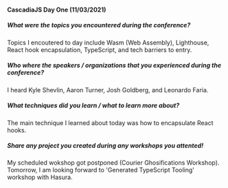 #### CascadiaJS Day One (11/03/2021)

##### What were the topics you encountered during the conference?

Topics I encoutered to day include Wasm (Web Assembly), Lighthouse, React hook encapsulation, TypeScript, and tech barriers to entry.

##### Who where the speakers / organizations that you experienced during the conference?

I heard Kyle Shevlin, Aaron Turner, Josh Goldberg, and Leonardo Faria.

##### What techniques did you learn / what to learn more about?

The main technique I learned about today was how to encapsulate React hooks.

##### Share any project you created during any workshops you attented!

My scheduled wokshop got postponed (Courier Ghosifications Workshop). Tomorrow, I am looking forward to 'Generated TypeScript Tooling' workshop with Hasura.
